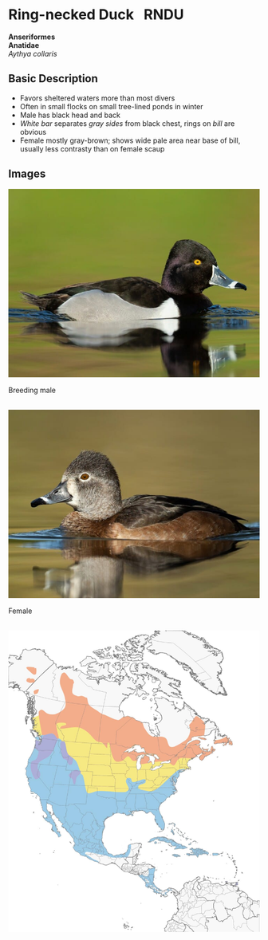 # Ring-necked Duck &nbsp; RNDU
**Anseriformes**<br>
**Anatidae**<br>
 *Aythya collaris*

## Basic Description
- Favors sheltered waters more than most divers
- Often in small flocks on small tree-lined ponds in winter
- Male has black head and back
- *White bar* separates *gray sides* from black chest, rings on *bill* are obvious
- Female mostly gray-brown; shows wide pale area near base of bill, usually less contrasty than on female scaup


## Images

<!---Enter name of .jpg file--->
![TAG](breeding.male.jpg)<br>

<!---Enter caption--->
Breeding male <br><br>


<!---Enter name of .jpg file--->
![TAG](female.jpg)<br>

<!---Enter caption--->
Female <br><br>


<!---Enter name of range map--->
![Range Map](map.jpg)